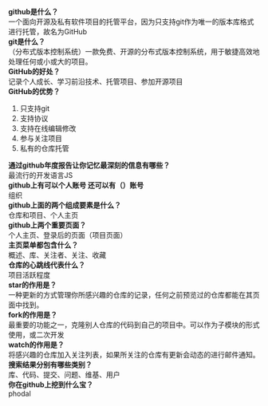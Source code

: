 **github是什么？**  
一个面向开源及私有软件项目的托管平台，因为只支持git作为唯一的版本库格式进行托管，故名为GitHub  
**git是什么？**  
（分布式版本控制系统）一款免费、开源的分布式版本控制系统，用于敏捷高效地处理任何或小或大的项目。  
**GitHub的好处？**  
记录个人成长、学习前沿技术、托管项目、参加开源项目  
**GitHub的优势？**  
1. 只支持git
2. 支持协议
3. 支持在线编辑修改
4. 参与关注项目
5. 私有的仓库托管  


**通过github年度报告让你记忆最深刻的信息有哪些？**  
最流行的开发语言JS  
**github上有可以个人账号 还可以有（）账号**  
组织  
**github上面的两个组成要素是什么？**  
仓库和项目、个人主页  
**github上两个重要页面？**  
个人主页、登录后的页面（项目页面）  
**主页菜单都包含什么？**  
概述、库、关注者、关注、收藏  
**仓库的心跳线代表什么？**  
项目活跃程度  
**star的作用是？**  
一种更新的方式管理你所感兴趣的仓库的记录，任何之前预览过的仓库都能在其页面中找到。  
**fork的作用是？**  
最重要的功能之一，克隆别人仓库的代码到自己的项目中。可以作为子模块的形式使用，或二次开发  
**watch的作用是？**  
将感兴趣的仓库加入关注列表，如果所关注的仓库有更新会动态的进行邮件通知。  
**搜索结果分别有哪些类别？**  
库、代码、提交、问题、维基、用户  
**你在github上挖到什么宝？**  
phodal  
